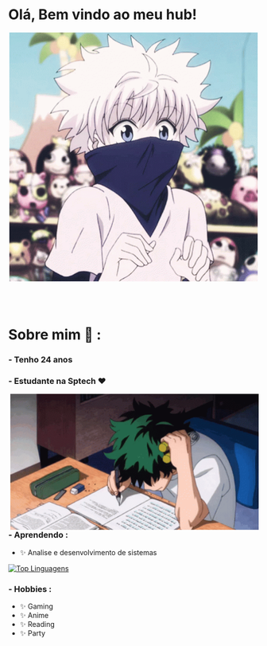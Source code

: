 # Olá, Bem vindo ao meu hub!

<div align="center">
<img hight="300" width="500" alt="GIF" align="center" src="https://github.com/henriq-pessoa/henriq-pessoa/blob/main/assets/killua.gif">
</div>

</br>
</br>
</br>


# Sobre mim 💬 :

### - Tenho 24 anos<br>
### - Estudante na Sptech ❤

<img hight="400" width="500" alt="GIF" align="right" src="https://github.com/henriq-pessoa/henriq-pessoa/blob/main/assets/izuku_study.gif">

### - Aprendendo :
- ✨ Analise e desenvolvimento de sistemas<br>

[![Top Linguagens](https://github-readme-stats.vercel.app/api/top-langs/?username=henriq-pessoa&hide_progress=true&theme=transparent)](https://github.com/anuraghazra/github-readme-stats)

### - Hobbies : 
- ✨ Gaming
- ✨ Anime
- ✨ Reading
- ✨ Party




